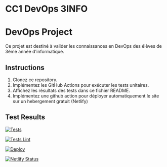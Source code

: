 # CC1 DevOps 3INFO


# DevOps Project

Ce projet est destiné à valider les connaissances en DevOps des élèves de 3ème année d'informatique.

## Instructions

1. Clonez ce repository.
2. Implémentez les GitHub Actions pour exécuter les tests unitaires.
3. Affichez les résultats des tests dans ce fichier README.
4. Implémentez une github action pour déployer automatiquement le site sur un hebergement gratuit (Netlify)

## Test Results

[![Tests](https://github.com/nattther/CC1-DEVOPS-3INFO-Nathan-Tournant/actions/workflows/AppTest.yml/badge.svg)](https://github.com/nattther/CC1-DEVOPS-3INFO-Nathan-Tournant/actions/workflows/AppTest.yml)

[![Tests Lint ](https://github.com/nattther/CC1-DEVOPS-3INFO-Nathan-Tournant/actions/workflows/Lint.yml/badge.svg)](https://github.com/nattther/CC1-DEVOPS-3INFO-Nathan-Tournant/actions/workflows/Lint.yml)

[![Deploy](https://github.com/nattther/CC1-DEVOPS-3INFO-Nathan-Tournant/actions/workflows/Deploy.yml/badge.svg)](https://github.com/nattther/CC1-DEVOPS-3INFO-Nathan-Tournant/actions/workflows/Deploy.yml)


[![Netlify Status](https://api.netlify.com/api/v1/badges/185c7d93-1dbb-4fdc-ae75-a75ca6a63c86/deploy-status)](https://app.netlify.com/sites/venerable-platypus-edcb09/deploys)

